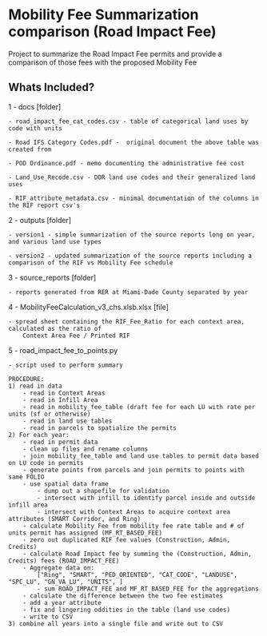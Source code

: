# Mobility Fee Summarization comparison (Road Impact Fee)
Project to summarize the Road Impact Fee permits and provide a comparison of those fees with the proposed Mobility Fee

## Whats Included?
1 - docs [folder]
    
    - road_impact_fee_cat_codes.csv - table of categorical land uses by code with units 

    - Road IFS Category Codes.pdf -  original document the above table was created from

    - POD Ordinance.pdf - memo documenting the administrative fee cost

    - Land_Use_Recode.csv - DOR land use codes and their generalized land uses

    - RIF_attribute_metadata.csv - minimal documentation of the columns in the RIF report csv's

2 - outputs [folder]

    - version1 - simple summarization of the source reports long on year, and various land use types

    - version2 - updated summarization of the source reports including a comparison of the RIF vs Mobility Fee schedule

3 - source_reports [folder]

    - reports generated from RER at Miami-Dade County separated by year

4 - MobilityFeeCalculation_v3_chs.xlsb.xlsx [file]

    - spread sheet containing the RIF_Fee_Ratio for each context area, calculated as the ratio of 
        Context Area Fee / Printed RIF

5 - road_impact_fee_to_points.py
    
    - script used to perform summary

    PROCEDURE:
    1) read in data
        - read in Context Areas
        - read in Infill Area
        - read in mobility_fee_table (draft fee for each LU with rate per units (sf or otherwise)
        - read in land use tables
        - read in parcels to spatialize the permits
    2) For each year:
        - read in permit data
        - clean up files and rename columns
        - join mobility_fee_table and land use tables to permit data based on LU code in permits
        - generate points from parcels and join permits to points with same FOLIO
        - use spatial data frame 
            - dump out a shapefile for validation
            - intersect with infill to identify parcel inside and outside infill area
            - intersect with Context Areas to acquire context area attributes (SMART Corridor, and Ring)
        - calculate Mobility Fee from mobility fee rate table and # of units permit has assigned (MF_RT_BASED_FEE)
        - zero out duplicated RIF fee values (Construction, Admin, Credits)
        - calculate Road Impact fee by summing the (Construction, Admin, Credits) fees (ROAD_IMPACT_FEE)
        - Aggregate data on:
            ["Ring", "SMART", "PED_ORIENTED", "CAT_CODE", "LANDUSE", "SPC_LU", "GN_VA_LU", "UNITS", ]
            - sum ROAD_IMPACT_FEE and MF_RT_BASED_FEE for the aggregations
        - calculate the difference between the two fee estimates
        - add a year attribute
        - fix and lingering oddities in the table (land use codes)
        - write to CSV
    3) combine all years into a single file and write out to CSV